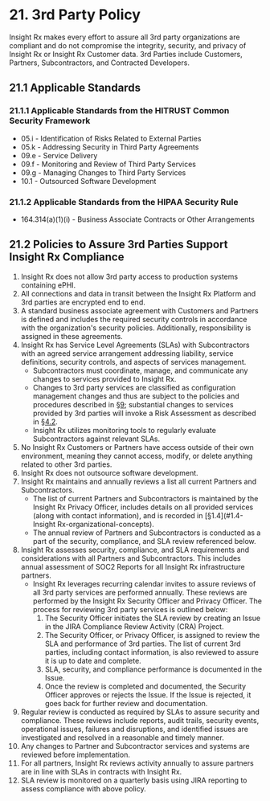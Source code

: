 # 21. 3rd Party Policy

Insight Rx makes every effort to assure all 3rd party organizations are compliant and do not compromise the integrity, security, and privacy of Insight Rx or Insight Rx Customer data. 3rd Parties include Customers, Partners, Subcontractors, and Contracted Developers.

## 21.1 Applicable Standards

### 21.1.1 Applicable Standards from the HITRUST Common Security Framework

*  05.i - Identification of Risks Related to External Parties
*  05.k - Addressing Security in Third Party Agreements
*  09.e - Service Delivery
*  09.f - Monitoring and Review of Third Party Services
*  09.g - Managing Changes to Third Party Services
*  10.1 - Outsourced Software Development

### 21.1.2 Applicable Standards from the HIPAA Security Rule

* 164.314(a)(1)(i) - Business Associate Contracts or Other Arrangements

## 21.2 Policies to Assure 3rd Parties Support Insight Rx Compliance

1. Insight Rx does not allow 3rd party access to production systems containing ePHI.
2. All connections and data in transit between the Insight Rx Platform and 3rd parties are encrypted end to end.
3. A standard business associate agreement with Customers and Partners is defined and includes the required security controls in accordance with the organization's security policies. Additionally, responsibility is assigned in these agreements.
4. Insight Rx has Service Level Agreements (SLAs) with Subcontractors with an agreed service arrangement addressing liability, service definitions, security controls, and aspects of services management.
   * Subcontractors must coordinate, manage, and communicate any changes to services provided to Insight Rx.
   * Changes to 3rd party services are classified as configuration management changes and thus are subject to the policies and procedures described in [§9](#9.-configuration-management-policy); substantial changes to services provided by 3rd parties will invoke a Risk Assessment as described in [§4.2](#4.2-risk-management-policies).
   * Insight Rx utilizes monitoring tools to regularly evaluate Subcontractors against relevant SLAs.
5. No Insight Rx Customers or Partners have access outside of their own environment, meaning they cannot access, modify, or delete anything related to other 3rd parties.
6. Insight Rx does not outsource software development.
7. Insight Rx maintains and annually reviews a list all current Partners and Subcontractors.
   * The list of current Partners and Subcontractors is maintained by the Insight Rx Privacy Officer, includes details on all provided services (along with contact information), and is recorded in [§1.4](#1.4-Insight Rx-organizational-concepts).
   * The annual review of Partners and Subcontractors is conducted as a part of the security, compliance, and SLA review referenced below.
8. Insight Rx assesses security, compliance, and SLA requirements and considerations with all Partners and Subcontractors. This includes annual assessment of SOC2 Reports for all Insight Rx infrastructure partners.
   * Insight Rx leverages recurring calendar invites to assure reviews of all 3rd party services are performed annually. These reviews are performed by the Insight Rx Security Officer and Privacy Officer. The process for reviewing 3rd party services is outlined below:
     1. The Security Officer initiates the SLA review by creating an Issue in the JIRA Compliance Review Activity (CRA) Project.
     2. The Security Officer, or Privacy Officer, is assigned to review the SLA and performance of 3rd parties. The list of current 3rd parties, including contact information, is also reviewed to assure it is up to date and complete.
     3. SLA, security, and compliance performance is documented in the Issue.
     4. Once the review is completed and documented, the Security Officer approves or rejects the Issue. If the Issue is rejected, it goes back for further review and documentation.
9. Regular review is conducted as required by SLAs to assure security and compliance. These reviews include reports, audit trails, security events, operational issues, failures and disruptions, and identified issues are investigated and resolved in a reasonable and timely manner.
10. Any changes to Partner and Subcontractor services and systems are reviewed before implementation.
11. For all partners, Insight Rx reviews activity annually to assure partners are in line with SLAs in contracts with Insight Rx.
12. SLA review is monitored on a quarterly basis using JIRA reporting to assess compliance with above policy.
